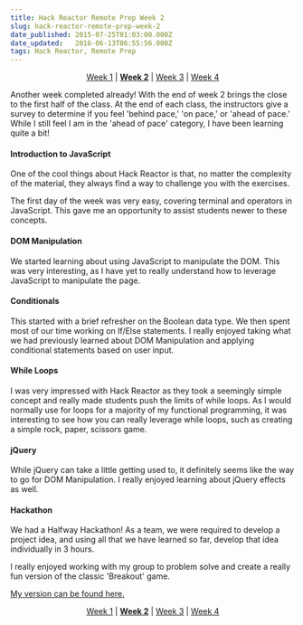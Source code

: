 ```yaml
---
title: Hack Reactor Remote Prep Week 2
slug: hack-reactor-remote-prep-week-2
date_published: 2015-07-25T01:03:00.000Z
date_updated:   2016-06-13T06:55:56.000Z
tags: Hack Reactor, Remote Prep
---
```


<p style="text-align: center"><a href = "http://justinzimmerman.net/hack-reactor-remote-prep-week-1/">Week 1</a> | <a href = "http://justinzimmerman.net/hack-reactor-remote-prep-week-2/"><b>Week 2</b></a> | <a href = "http://justinzimmerman.net/hack-reactor-remote-prep-week-3/">Week 3</a> | <a href = "http://justinzimmerman.net/hack-reactor-remote-prep-week-4/">Week 4</a></p>

Another week completed already! With the end of week 2 brings the close to the first half of the class. At the end of each class, the instructors give a survey to determine if you feel 'behind pace,' 'on pace,' or 'ahead of pace.' While I still feel I am in the 'ahead of pace' category, I have been learning quite a bit!

#### Introduction to JavaScript

One of the cool things about Hack Reactor is that, no matter the complexity of the material, they always find a way to challenge you with the exercises.

The first day of the week was very easy, covering terminal and operators in JavaScript. This gave me an opportunity to assist students newer to these concepts.

#### DOM Manipulation

We started learning about using JavaScript to manipulate the DOM. This was very interesting, as I have yet to really understand how to leverage JavaScript to manipulate the page.

#### Conditionals

This started with a brief refresher on the Boolean data type. We then spent most of our time working on If/Else statements. I really enjoyed taking what we had previously learned about DOM Manipulation and applying conditional statements based on user input.

#### While Loops

I was very impressed with Hack Reactor as they took a seemingly simple concept and really made students push the limits of while loops. As I would normally use for loops for a majority of my functional programming, it was interesting to see how you can really leverage while loops, such as creating a simple rock, paper, scissors game.

#### jQuery

While jQuery can take a little getting used to, it definitely seems like the way to go for DOM Manipulation. I really enjoyed learning about jQuery effects as well. 

#### Hackathon

We had a Halfway Hackathon! As a team, we were required to develop a project idea, and using all that we have learned so far, develop that idea individually in 3 hours.

I really enjoyed working with my group to problem solve and create a really fun version of the classic 'Breakout' game.

[My version can be found here.](http://jz-breakout.divshot.io)

<p style="text-align: center"><a href = "http://justinzimmerman.net/hack-reactor-remote-prep-week-1/">Week 1</a> | <a href = "http://justinzimmerman.net/hack-reactor-remote-prep-week-2/"><b>Week 2</b></a> | <a href = "http://justinzimmerman.net/hack-reactor-remote-prep-week-3/">Week 3</a> | <a href = "http://justinzimmerman.net/hack-reactor-remote-prep-week-4/">Week 4</a></p>

